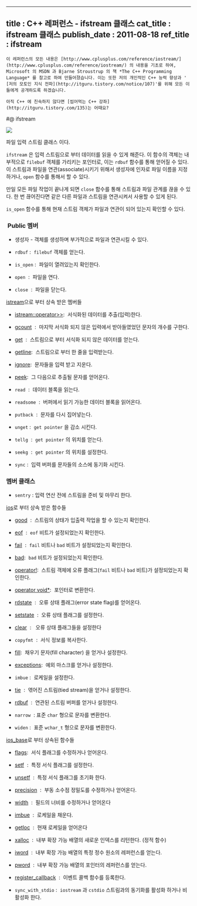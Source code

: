 ----------------
title : C++ 레퍼런스 - ifstream 클래스
cat_title :  ifstream 클래스
publish_date : 2011-08-18
ref_title : ifstream
--------------



```warning
이 레퍼런스의 모든 내용은 [http://www.cplusplus.com/reference/iostream/](http://www.cplusplus.com/reference/iostream/) 의 내용을 기초로 하여, Microsoft 의 MSDN 과 Bjarne Stroustrup 의 책 *The C++ Programming Language* 를 참고로 하여 만들어졌습니다. 이는 또한 저의 개인적인 C++ 능력 향상과 ' [저의 모토인 지식 전파](http://itguru.tistory.com/notice/107)'를 위해 모든 이들에게 공개하도록 하겠습니다.
```

```info-text
아직 C++ 에 친숙하지 않다면 [씹어먹는 C++ 강좌](http://itguru.tistory.com/135)는 어때요?
```

#@ ifstream

![](http://img1.daumcdn.net/thumb/R1920x0/?fname=http%3A%2F%2Fcfile10.uf.tistory.com%2Fimage%2F11562C3C509A4623156640)

파일 입력 스트림 클래스 이다.

`ifstream` 은 입력 스트림으로 부터 데이터를 읽을 수 있게 해준다. 이 함수의 객체는 내부적으로 `filebuf` 객체를 가리키는 포인터로, 이는 `rdbuf` 함수를 통해 얻어질 수 있다. 이 스트림과 파일을 연관(associate)시키기 위해서 생성자에 인자로 파일 이름을 지정하거나, `open` 함수를 통해서 할 수 있다.

만일 모든 파일 작업이 끝나게 되면 `close` 함수를 통해 스트림과 파일 관계를 끊을 수 있다. 한 번 끊어진다면 같은 다른 파일과 스트림을 연관시켜서 사용할 수 있게 된다.

`is_open` 함수를 통해 현재 스트림 객체가 파일과 연관이 되어 있는지 확인할 수 있다.



###  Public 멤버


* 생성자 - 객체를 생성하며 부가적으로 파일과 연관시킬 수 있다.

* `rdbuf` :  `filebuf` 객체를 얻는다.

* `is_open` :  파일이 열려있는지 확인한다.

* `open`  :  파일을 연다.

* `close`  :  파일을 닫는다.


 [istream](http://itguru.tistory.com/146)으로 부터 상속 받은 멤버들


*  [istream::operator>>](http://itguru.tistory.com/147):  서식화된 데이터를 추출(입력)한다.

*  [gcount](http://itguru.tistory.com/192)  :  마지막 서식화 되지 않은 입력에서 받아들였었던 문자의 개수를 구한다.

*  [get](http://itguru.tistory.com/191)  :  스트림으로 부터 서식화 되지 않은 데이터를 얻는다.

*  [getline](http://itguru.tistory.com/149):  스트림으로 부터 한 줄을 입력받는다.

*  [ignore](http://itguru.tistory.com/193):  문자들을 입력 받고 지운다.

*  [peek](http://itguru.tistory.com/194):  그 다음으로 추출될 문자를 얻어온다.

* `read`  :  데이터 블록을 읽는다.

* `readsome`  :  버퍼에서 읽기 가능한 데이터 블록을 읽어온다.

* `putback`  :  문자를 다시 집어넣는다.



* `unget` :  `get pointer` 을 감소 시킨다.

* `tellg`  :  `get pointer` 의 위치를 얻는다.

* `seekg`  :  `get pointer` 의 위치를 설정한다.

* `sync` :  입력 버퍼를 문자들의 소스에 동기화 시킨다.

### 멤버 클래스

* `sentry` : 입력 연산 전에 스트림을 준비 및 마무리 한다.



 [ios](http://itguru.tistory.com/145)로 부터 상속 받은 함수들


*  [good](http://itguru.tistory.com/164)  :  스트림의 상태가 입출력 작업을 할 수 있는지 확인한다.

*  [eof](http://itguru.tistory.com/167)  :  `eof` 비트가 설정되었는지 확인한다.

*  [fail](http://itguru.tistory.com/165)  :  `fail` 비트나 `bad` 비트가 설정되었는지 확인한다.

*  [bad](http://itguru.tistory.com/166):  `bad` 비트가 설정되었는지 확인한다.

*  [operator!](http://itguru.tistory.com/168):  스트림 객체에 오류 플래그(`fail` 비트나 `bad` 비트)가 설정되었는지 확인한다.

*  [operator void*](http://itguru.tistory.com/170):  포인터로 변환한다.

*  [rdstate](http://itguru.tistory.com/171)  :  오류 상태 플래그(error state flag)를 얻어온다.

*  [setstate](http://itguru.tistory.com/179)  :  오류 상태 플래그를 설정한다.

*  [clear](http://itguru.tistory.com/180)  :   오류 상태 플래그들을 설정한다

* `copyfmt`  :  서식 정보를 복사한다.

*  [fill](http://itguru.tistory.com/181):  채우기 문자(fill character) 을 얻거나 설정한다.

*  [exceptions](http://itguru.tistory.com/150):  예외 마스크를 얻거나 설정한다.

* `imbue` :  로케일을 설정한다.



*  [tie](http://itguru.tistory.com/190)  :  엮어진 스트림(tied stream)을 얻거나 설정한다.



*  [rdbuf](http://itguru.tistory.com/182)  :  연관된 스트림 버퍼를 얻거나 설정한다.

* `narrow`  : 표준 `char` 형으로 문자를 변환한다.

* `widen` :  표준 `wchar_t` 형으로 문자를 변환한다.


 [ios_base](http://itguru.tistory.com/144)로 부터 상속된 함수들


*  [flags](http://itguru.tistory.com/153):  서식 플래그를 수정하거나 얻어온다.

*  [setf](http://itguru.tistory.com/155)  :  특정 서식 플래그를 설정한다.



*  [unsetf](http://itguru.tistory.com/156)  :  특정 서식 플래그를 초기화 한다.



*  [precision](http://itguru.tistory.com/157)  :  부동 소수점 정밀도를 수정하거나 얻어온다.



*  [width](http://itguru.tistory.com/152)  :  필드의 너비를 수정하거나 얻어온다

*  [imbue](http://itguru.tistory.com/158)  :  로케일을 채운다.

*  [getloc](http://itguru.tistory.com/160)  :  현재 로케일을 얻어온다

*  [xalloc](http://itguru.tistory.com/162)  :  내부 확장 가능 배열의 새로운 인덱스를 리턴한다. (정적 함수)

*  [iword](http://itguru.tistory.com/161)  :  내부 확장 가능 배열의 특정 정수 원소의 레퍼런스를 얻는다.

*  [pword](http://itguru.tistory.com/163)  :  내부 확장 가능 배열의 포인터의 레퍼런스를 얻는다.

*  [register_callback](http://itguru.tistory.com/159)  :  이벤트 콜백 함수를 등록한다.

* `sync_with_stdio` :  `iostream` 과 `cstdio` 스트림과의 동기화를 활성화 하거나 비활성화 한다.